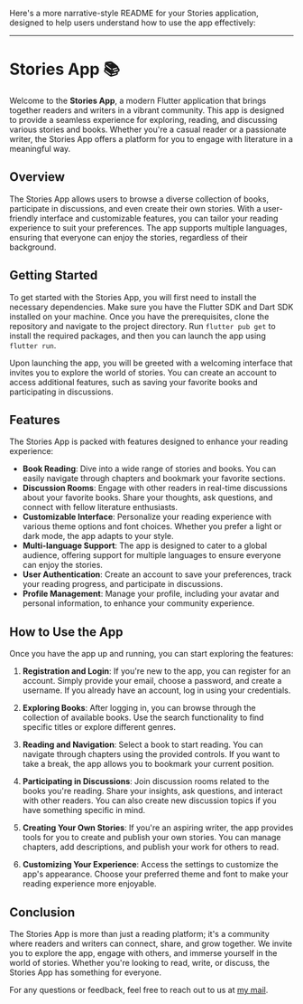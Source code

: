 Here's a more narrative-style README for your Stories application, designed to help users understand how to use the app effectively:

---

# Stories App 📚

Welcome to the **Stories App**, a modern Flutter application that brings together readers and writers in a vibrant community. This app is designed to provide a seamless experience for exploring, reading, and discussing various stories and books. Whether you're a casual reader or a passionate writer, the Stories App offers a platform for you to engage with literature in a meaningful way.

## Overview

The Stories App allows users to browse a diverse collection of books, participate in discussions, and even create their own stories. With a user-friendly interface and customizable features, you can tailor your reading experience to suit your preferences. The app supports multiple languages, ensuring that everyone can enjoy the stories, regardless of their background.

## Getting Started

To get started with the Stories App, you will first need to install the necessary dependencies. Make sure you have the Flutter SDK and Dart SDK installed on your machine. Once you have the prerequisites, clone the repository and navigate to the project directory. Run `flutter pub get` to install the required packages, and then you can launch the app using `flutter run`.

Upon launching the app, you will be greeted with a welcoming interface that invites you to explore the world of stories. You can create an account to access additional features, such as saving your favorite books and participating in discussions.

## Features

The Stories App is packed with features designed to enhance your reading experience:

- **Book Reading**: Dive into a wide range of stories and books. You can easily navigate through chapters and bookmark your favorite sections.
- **Discussion Rooms**: Engage with other readers in real-time discussions about your favorite books. Share your thoughts, ask questions, and connect with fellow literature enthusiasts.
- **Customizable Interface**: Personalize your reading experience with various theme options and font choices. Whether you prefer a light or dark mode, the app adapts to your style.
- **Multi-language Support**: The app is designed to cater to a global audience, offering support for multiple languages to ensure everyone can enjoy the stories.
- **User Authentication**: Create an account to save your preferences, track your reading progress, and participate in discussions.
- **Profile Management**: Manage your profile, including your avatar and personal information, to enhance your community experience.

## How to Use the App

Once you have the app up and running, you can start exploring the features:

1. **Registration and Login**: If you're new to the app, you can register for an account. Simply provide your email, choose a password, and create a username. If you already have an account, log in using your credentials.

2. **Exploring Books**: After logging in, you can browse through the collection of available books. Use the search functionality to find specific titles or explore different genres.

3. **Reading and Navigation**: Select a book to start reading. You can navigate through chapters using the provided controls. If you want to take a break, the app allows you to bookmark your current position.

4. **Participating in Discussions**: Join discussion rooms related to the books you're reading. Share your insights, ask questions, and interact with other readers. You can also create new discussion topics if you have something specific in mind.

5. **Creating Your Own Stories**: If you're an aspiring writer, the app provides tools for you to create and publish your own stories. You can manage chapters, add descriptions, and publish your work for others to read.

6. **Customizing Your Experience**: Access the settings to customize the app's appearance. Choose your preferred theme and font to make your reading experience more enjoyable.

## Conclusion

The Stories App is more than just a reading platform; it's a community where readers and writers can connect, share, and grow together. We invite you to explore the app, engage with others, and immerse yourself in the world of stories. Whether you're looking to read, write, or discuss, the Stories App has something for everyone.

For any questions or feedback, feel free to reach out to us at [my mail](mailto:rishav@duck.com).
